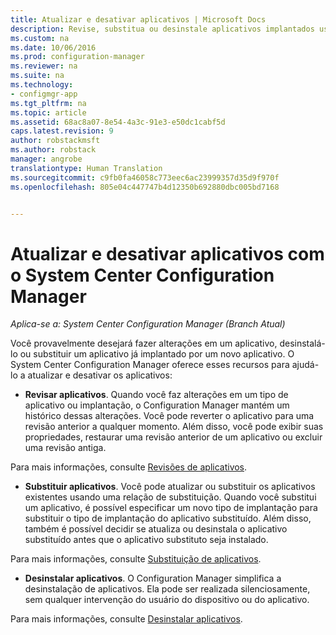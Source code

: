 ```yaml
---
title: Atualizar e desativar aplicativos | Microsoft Docs
description: Revise, substitua ou desinstale aplicativos implantados usando o System Center Configuration Manager.
ms.custom: na
ms.date: 10/06/2016
ms.prod: configuration-manager
ms.reviewer: na
ms.suite: na
ms.technology:
- configmgr-app
ms.tgt_pltfrm: na
ms.topic: article
ms.assetid: 68ac8a07-8e54-4a3c-91e3-e50dc1cabf5d
caps.latest.revision: 9
author: robstackmsft
ms.author: robstack
manager: angrobe
translationtype: Human Translation
ms.sourcegitcommit: c9fb0fa46058c773eec6ac23999357d35d9f970f
ms.openlocfilehash: 805e04c447747b4d12350b692880dbc005bd7168


---
```

# <a name="update-and-retire-applications-with-system-center-configuration-manager"></a>Atualizar e desativar aplicativos com o System Center Configuration Manager

*Aplica-se a: System Center Configuration Manager (Branch Atual)*


Você provavelmente desejará fazer alterações em um aplicativo, desinstalá-lo ou substituir um aplicativo já implantado por um novo aplicativo. O System Center Configuration Manager oferece esses recursos para ajudá-lo a atualizar e desativar os aplicativos:  

-   **Revisar aplicativos**. Quando você faz alterações em um tipo de aplicativo ou implantação, o Configuration Manager mantém um histórico dessas alterações. Você pode reverter o aplicativo para uma revisão anterior a qualquer momento. Além disso, você pode exibir suas propriedades, restaurar uma revisão anterior de um aplicativo ou excluir uma revisão antiga.  

  Para mais informações, consulte [Revisões de aplicativos](revise-and-supersede-applications.md#application-revisions).  

-   **Substituir aplicativos**. Você pode atualizar ou substituir os aplicativos existentes usando uma relação de substituição. Quando você substitui um aplicativo, é possível especificar um novo tipo de implantação para substituir o tipo de implantação do aplicativo substituído. Além disso, também é possível decidir se atualiza ou desinstala o aplicativo substituído antes que o aplicativo substituto seja instalado.  

  Para mais informações, consulte [Substituição de aplicativos](revise-and-supersede-applications.md#application-supersedence).  

-   **Desinstalar aplicativos**. O Configuration Manager simplifica a desinstalação de aplicativos. Ela pode ser realizada silenciosamente, sem qualquer intervenção do usuário do dispositivo ou do aplicativo.  

  Para mais informações, consulte [Desinstalar aplicativos](uninstall-applications.md).  



<!--HONumber=Dec16_HO3-->


